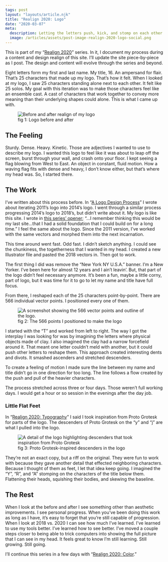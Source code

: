 ```yaml
---
tags: post
layout: "layouts/article.njk"
title: "Realign 2020: Logo"
date: "2020-03-07"
meta:
  description: Letting the letters push, kick, and stomp on each other.
  image: /articles/assets/post-image-realign-2020-logo-social.png
---
```


<p class="entry-intro">
  This is part of my “<a href="/blog/realign-2020"
    >Realign 2020</a
  >” series. In it, I document my process during a content and design realign of
  this site. I’ll update the site piece-by-piece as I post. The design and
  content will evolve through the series and beyond.
</p>

<p>
  Eight letters form my first and last name. My title, 16. An ampersand for
  flair. That’s 25 characters that made up my logo. That’s how it felt. When I
  looked at my logo, I saw 25 characters standing alone next to each other. It
  felt like 25 solos. My goal with this iteration was to make those characters
  feel like an ensemble cast. A cast of characters that work together to convey
  more meaning than their underlying shapes could alone. This is what I came up
  with.
</p>
<figure>
  <picture>
    <source srcset="/blog/assets/post-image-realign-2020-logo-before-after.svg" media="(min-width: 47.5em)"/>
    <img src="/blog/assets/post-image-realign-2020-logo-before-after-vertical.svg" alt="Before and after realign of my logo"/>
  </picture>

  <figcaption>fig 1: Logo before and after</figcaption>
</figure>

<h2>The Feeling</h2>
<p>
  Sturdy. Dense. Heavy. Kinetic. Those are adjectives I wanted to use to
  describe my logo. I wanted this logo to feel like it was about to leap off the
  screen, burst through your wall, and crash onto your floor. I kept seeing a
  flag blowing from West to East. An object in constant, fluid motion. How a
  waving flag fits with dense and heavy, I don’t know either, but that’s where
  my head was. So, I started there.
</p>

<h2>The Work</h2>
<p>
  I’ve written about this process before. In “<a
    href="/blog/a-logo-design-process/"
    >A Logo Design Process</a
  >” I wrote about iterating 2011’s logo into 2014’s logo. I went through a
  similar process progressing 2014’s logo to 2018’s, but didn’t write about it.
  My logo is like this site. I wrote in
  <a href="/blog/realign-2020/">this series’ opener</a>;
  “…I remember thinking this would be my last site…that I had a solid foundation
  that I could build on for a long time.” I feel the same about the logo. Since
  the 2011 version, I’ve worked with the same vectors and morphed them into the
  next incarnation.
</p>

<p>
  This time around went fast. Odd fast. I didn’t sketch anything. I could see
  the chunkiness, the togetherness that I wanted in my head. I created a new
  Illustrator file and pasted the 2018 vectors in. Then got to work.
</p>

<p>
  The first thing I did was remove the “New York NY U.S.A.” banner. I’m a New
  Yorker. I’ve been here for almost 12 years and I ain’t leavin’. But, that part
  of the logo didn’t feel necessary anymore. It’s been a fun, maybe a little
  corny, part of logo, but it was time for it to go to let my name and title
  have full focus.
</p>

<p>
  From there, I reshaped each of the 25 characters point-by-point. There are 566
  individual vector points. I positioned every one of them.
</p>

<figure>
  <picture>
    <source srcset="/blog/assets/post-image-realign-2020-logo-points.webp" type="image/webp">
    <source srcset="/blog/assets/post-image-realign-2020-logo-points.jpg" type="image/jpeg">
    <img src="/blog/assets/post-image-realign-2020-logo-points.jpg" alt="A screenshot showing the 566 vector points and outline of the logo."/>
  </picture>

  <figcaption>fig 2: The 566 points I positioned to make the logo</figcaption>
</figure>

<p>
  I started with the “T” and worked from left to right. The way I got the
  interplay I was looking for was by imagining the letters where physical
  objects made of clay. I also imagined the clay had a narrow forcefield around
  it. That meant one letter couldn’t meld with another, but it could push other
  letters to reshape them. This approach created interesting dents and divots.
  It smashed ascenders and stretched descenders.
</p>

<p>
  To create a feeling of motion I made sure the line between my name and title
  didn’t go in one direction for too long. The line follows a flow created by
  the push and pull of the heavier characters.
</p>

<p>
  The process stretched across three or four days. Those weren’t full working
  days. I would get a hour or so session in the evenings after the day job.
</p>

<h3>Little Flat Feet</h3>
<p>
  In “<a href="/blog/realign-2020-typography/"
    >Realign 2020: Typography</a
  >” I said I took inspiration from Proto Grotesk for parts of the logo. The
  descenders of Proto Grotesk on the “y” and “j” are what I pulled into the
  logo.
</p>

<figure>
  <picture>
    <img src="/blog/assets/post-image-realign-2020-logo-feet.svg" alt="A detail of the logo highlighting descenders that took inspiration from Proto Grotesk"/>
  </picture>
  <figcaption>fig 3: Proto Grotesk-inspired descenders in the logo</figcaption>
</figure>

<p>
  They’re not an exact copy, but a riff on the original. They were fun to work
  with because they gave another detail that effected neighboring characters.
  Because I thought of them as feet, I let that idea keep going. I imagined the
  “Y”, “R”, and “A” stomping on the characters of the title below them.
  Flattening their heads, squishing their bodies, and skewing the baseline.
</p>

<h2>The Rest</h2>
<p>
  When I look at the before and after I see something other than aesthetic
  improvements. I see personal progress. When you’ve been doing this work as
  long as I have, it’s easy to forget that you’re still capable of progression.
  When I look at 2018 vs. 2020 I can see how much I’ve learned. I’ve learned to
  use my tools better. I’ve learned how to see better. I’ve moved a couple steps
  closer to being able to trick computers into showing the full picture that I
  can see in my head. It feels great to know I’m still learning. Still growing.
  Still going.
</p>

<p>
  I’ll continue this series in a few days with “<a href="/blog/realign-2020-color">Realign 2020: Color</a>.”
</p>
